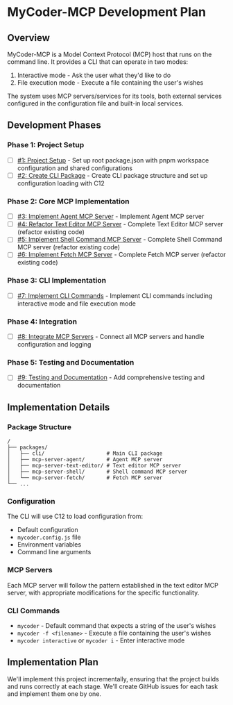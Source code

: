 # MyCoder-MCP Development Plan

## Overview

MyCoder-MCP is a Model Context Protocol (MCP) host that runs on the command line. It provides a CLI that can operate in two modes:

1. Interactive mode - Ask the user what they'd like to do
2. File execution mode - Execute a file containing the user's wishes

The system uses MCP servers/services for its tools, both external services configured in the configuration file and built-in local services.

## Development Phases

### Phase 1: Project Setup

- [ ] [#1: Project Setup](https://github.com/bhouston/mycoder-mcp/issues/1) - Set up root package.json with pnpm workspace configuration and shared configurations
- [ ] [#2: Create CLI Package](https://github.com/bhouston/mycoder-mcp/issues/2) - Create CLI package structure and set up configuration loading with C12

### Phase 2: Core MCP Implementation

- [ ] [#3: Implement Agent MCP Server](https://github.com/bhouston/mycoder-mcp/issues/3) - Implement Agent MCP server
- [ ] [#4: Refactor Text Editor MCP Server](https://github.com/bhouston/mycoder-mcp/issues/4) - Complete Text Editor MCP server (refactor existing code)
- [ ] [#5: Implement Shell Command MCP Server](https://github.com/bhouston/mycoder-mcp/issues/5) - Complete Shell Command MCP server (refactor existing code)
- [ ] [#6: Implement Fetch MCP Server](https://github.com/bhouston/mycoder-mcp/issues/6) - Complete Fetch MCP server (refactor existing code)

### Phase 3: CLI Implementation

- [ ] [#7: Implement CLI Commands](https://github.com/bhouston/mycoder-mcp/issues/7) - Implement CLI commands including interactive mode and file execution mode

### Phase 4: Integration

- [ ] [#8: Integrate MCP Servers](https://github.com/bhouston/mycoder-mcp/issues/8) - Connect all MCP servers and handle configuration and logging

### Phase 5: Testing and Documentation

- [ ] [#9: Testing and Documentation](https://github.com/bhouston/mycoder-mcp/issues/9) - Add comprehensive testing and documentation

## Implementation Details

### Package Structure

```
/
├── packages/
│   ├── cli/                    # Main CLI package
│   ├── mcp-server-agent/       # Agent MCP server
│   ├── mcp-server-text-editor/ # Text editor MCP server
│   ├── mcp-server-shell/       # Shell command MCP server
│   └── mcp-server-fetch/       # Fetch MCP server
└── ...
```

### Configuration

The CLI will use C12 to load configuration from:

- Default configuration
- `mycoder.config.js` file
- Environment variables
- Command line arguments

### MCP Servers

Each MCP server will follow the pattern established in the text editor MCP server, with appropriate modifications for the specific functionality.

### CLI Commands

- `mycoder` - Default command that expects a string of the user's wishes
- `mycoder -f <filename>` - Execute a file containing the user's wishes
- `mycoder interactive` or `mycoder i` - Enter interactive mode

## Implementation Plan

We'll implement this project incrementally, ensuring that the project builds and runs correctly at each stage. We'll create GitHub issues for each task and implement them one by one.
